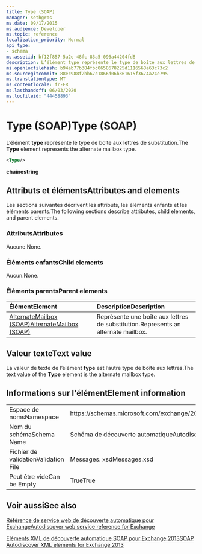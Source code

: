 ```yaml
---
title: Type (SOAP)
manager: sethgros
ms.date: 09/17/2015
ms.audience: Developer
ms.topic: reference
localization_priority: Normal
api_type:
- schema
ms.assetid: bf12f857-5a2e-48fc-83a5-096a44204fd8
description: L’élément type représente le type de boîte aux lettres de substitution.
ms.openlocfilehash: b94ab77b384fbc0658678225d1116568a63c73c2
ms.sourcegitcommit: 88ec988f2bb67c1866d06b361615f3674a24e795
ms.translationtype: MT
ms.contentlocale: fr-FR
ms.lasthandoff: 06/03/2020
ms.locfileid: "44458893"
---
```

# <a name="type-soap"></a><span data-ttu-id="f2de3-103">Type (SOAP)</span><span class="sxs-lookup"><span data-stu-id="f2de3-103">Type (SOAP)</span></span>

<span data-ttu-id="f2de3-104">L’élément **type** représente le type de boîte aux lettres de substitution.</span><span class="sxs-lookup"><span data-stu-id="f2de3-104">The **Type** element represents the alternate mailbox type.</span></span> 
  
```XML
<Type/>
```

 <span data-ttu-id="f2de3-105">**chaîne**</span><span class="sxs-lookup"><span data-stu-id="f2de3-105">**string**</span></span>
## <a name="attributes-and-elements"></a><span data-ttu-id="f2de3-106">Attributs et éléments</span><span class="sxs-lookup"><span data-stu-id="f2de3-106">Attributes and elements</span></span>

<span data-ttu-id="f2de3-107">Les sections suivantes décrivent les attributs, les éléments enfants et les éléments parents.</span><span class="sxs-lookup"><span data-stu-id="f2de3-107">The following sections describe attributes, child elements, and parent elements.</span></span>
  
### <a name="attributes"></a><span data-ttu-id="f2de3-108">Attributs</span><span class="sxs-lookup"><span data-stu-id="f2de3-108">Attributes</span></span>

<span data-ttu-id="f2de3-109">Aucune.</span><span class="sxs-lookup"><span data-stu-id="f2de3-109">None.</span></span>
  
### <a name="child-elements"></a><span data-ttu-id="f2de3-110">Éléments enfants</span><span class="sxs-lookup"><span data-stu-id="f2de3-110">Child elements</span></span>

<span data-ttu-id="f2de3-111">Aucun.</span><span class="sxs-lookup"><span data-stu-id="f2de3-111">None.</span></span>
  
### <a name="parent-elements"></a><span data-ttu-id="f2de3-112">Éléments parents</span><span class="sxs-lookup"><span data-stu-id="f2de3-112">Parent elements</span></span>

|<span data-ttu-id="f2de3-113">**Élément**</span><span class="sxs-lookup"><span data-stu-id="f2de3-113">**Element**</span></span>|<span data-ttu-id="f2de3-114">**Description**</span><span class="sxs-lookup"><span data-stu-id="f2de3-114">**Description**</span></span>|
|:-----|:-----|
|[<span data-ttu-id="f2de3-115">AlternateMailbox (SOAP)</span><span class="sxs-lookup"><span data-stu-id="f2de3-115">AlternateMailbox (SOAP)</span></span>](alternatemailbox-soap.md) <br/> |<span data-ttu-id="f2de3-116">Représente une boîte aux lettres de substitution.</span><span class="sxs-lookup"><span data-stu-id="f2de3-116">Represents an alternate mailbox.</span></span>  <br/> |
   
## <a name="text-value"></a><span data-ttu-id="f2de3-117">Valeur texte</span><span class="sxs-lookup"><span data-stu-id="f2de3-117">Text value</span></span>

<span data-ttu-id="f2de3-118">La valeur de texte de l’élément **type** est l’autre type de boîte aux lettres.</span><span class="sxs-lookup"><span data-stu-id="f2de3-118">The text value of the **Type** element is the alternate mailbox type.</span></span> 
  
## <a name="element-information"></a><span data-ttu-id="f2de3-119">Informations sur l'élément</span><span class="sxs-lookup"><span data-stu-id="f2de3-119">Element information</span></span>

|||
|:-----|:-----|
|<span data-ttu-id="f2de3-120">Espace de noms</span><span class="sxs-lookup"><span data-stu-id="f2de3-120">Namespace</span></span>  <br/> |https://schemas.microsoft.com/exchange/2010/Autodiscover  <br/> |
|<span data-ttu-id="f2de3-121">Nom du schéma</span><span class="sxs-lookup"><span data-stu-id="f2de3-121">Schema Name</span></span>  <br/> |<span data-ttu-id="f2de3-122">Schéma de découverte automatique</span><span class="sxs-lookup"><span data-stu-id="f2de3-122">Autodiscover schema</span></span>  <br/> |
|<span data-ttu-id="f2de3-123">Fichier de validation</span><span class="sxs-lookup"><span data-stu-id="f2de3-123">Validation File</span></span>  <br/> |<span data-ttu-id="f2de3-124">Messages. xsd</span><span class="sxs-lookup"><span data-stu-id="f2de3-124">Messages.xsd</span></span>  <br/> |
|<span data-ttu-id="f2de3-125">Peut être vide</span><span class="sxs-lookup"><span data-stu-id="f2de3-125">Can be Empty</span></span>  <br/> |<span data-ttu-id="f2de3-126">True</span><span class="sxs-lookup"><span data-stu-id="f2de3-126">True</span></span>  <br/> |
   
## <a name="see-also"></a><span data-ttu-id="f2de3-127">Voir aussi</span><span class="sxs-lookup"><span data-stu-id="f2de3-127">See also</span></span>



[<span data-ttu-id="f2de3-128">Référence de service web de découverte automatique pour Exchange</span><span class="sxs-lookup"><span data-stu-id="f2de3-128">Autodiscover web service reference for Exchange</span></span>](autodiscover-web-service-reference-for-exchange.md)
  
[<span data-ttu-id="f2de3-129">Éléments XML de découverte automatique SOAP pour Exchange 2013</span><span class="sxs-lookup"><span data-stu-id="f2de3-129">SOAP Autodiscover XML elements for Exchange 2013</span></span>](soap-autodiscover-xml-elements-for-exchange-2013.md)

